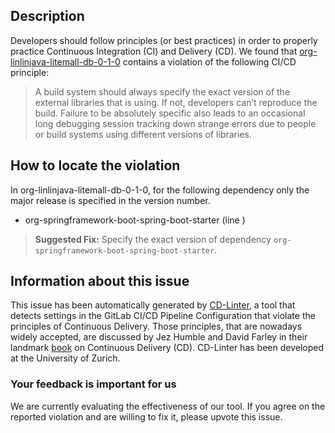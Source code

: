 
## Description
Developers should follow principles (or best practices) in order to properly practice Continuous Integration (CI) and Delivery (CD).
We found that [org-linlinjava-litemall-db-0-1-0](https://gitlab.com/ZSCDumin/litemall/blob/master/.gitlab-ci.yml) contains a violation of the following CI/CD principle:

> A build system should always specify the exact version of the external libraries that is using.
If not, developers can’t reproduce the build. Failure to be absolutely specific also leads to an occasional long debugging session tracking down strange errors due to people or build systems using different versions of libraries.

## How to locate the violation

In org-linlinjava-litemall-db-0-1-0, for the following dependency only the major release is specified in the version number.

* org-springframework-boot-spring-boot-starter (line )

> **Suggested Fix:** Specify the exact version of dependency `org-springframework-boot-spring-boot-starter`.

## Information about this issue

This issue has been automatically generated by [CD-Linter](https://gitlab.com/Jancso/configuration-analytics), a tool that detects settings in the GitLab CI/CD Pipeline Configuration that violate the principles of Continuous Delivery. Those principles, that are nowadays widely accepted, are discussed by Jez Humble and David Farley in their landmark [book](https://www.oreilly.com/library/view/continuous-delivery-reliable/9780321670250/) on Continuous Delivery (CD). CD-Linter has been developed at the University of Zurich.

### Your feedback is important for us
We are currently evaluating the effectiveness of our tool. If you agree on the reported violation and are willing to fix it, please upvote this issue.